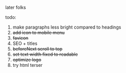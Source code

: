 later folks


todo:

1. make paragraphs less bright compared to headings
2. ~~add icon to mobile menu~~
3. ~~favicon~~
4. SEO + titles
5. ~~beforeNext scroll to top~~
6. ~~set text width fixed to readable~~
7. ~~optimize logo~~
8. try html terser

